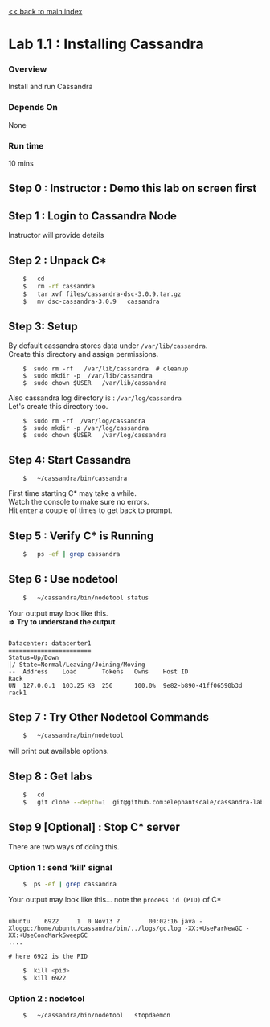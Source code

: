 <link rel='stylesheet' href='../assets/css/main.css'/>

[<< back to main index](../README.md) 

# Lab 1.1 : Installing Cassandra

### Overview
Install and run Cassandra

### Depends On 
None

### Run time
10 mins

## Step 0 : Instructor : Demo this lab on screen first

## Step 1 : Login to Cassandra Node
Instructor will provide details

## Step 2 : Unpack C* 
```bash
    $   cd
    $   rm -rf cassandra
    $   tar xvf files/cassandra-dsc-3.0.9.tar.gz
    $   mv dsc-cassandra-3.0.9   cassandra
```

## Step 3: Setup
By default cassandra stores data under `/var/lib/cassandra`.   
Create this directory and assign permissions.   
```
    $  sudo rm -rf   /var/lib/cassandra  # cleanup
    $  sudo mkdir -p  /var/lib/cassandra
    $  sudo chown $USER   /var/lib/cassandra
```

Also cassandra log directory is : `/var/log/cassandra`   
Let's create this directory too.
```
    $  sudo rm -rf  /var/log/cassandra
    $  sudo mkdir -p /var/log/cassandra
    $  sudo chown $USER   /var/log/cassandra
```



## Step 4:  Start Cassandra
```
    $   ~/cassandra/bin/cassandra
```

First time starting C* may take a while.  
Watch the console to make sure no errors.  
Hit `enter` a couple of times to get back to prompt.  

## Step 5 : Verify C* is Running
```bash
    $   ps -ef | grep cassandra
```

## Step 6 : Use nodetool
```bash
    $   ~/cassandra/bin/nodetool status
```

Your output may look like this.  
**=> Try to understand the output**
```console

Datacenter: datacenter1
=======================
Status=Up/Down
|/ State=Normal/Leaving/Joining/Moving
--  Address    Load       Tokens   Owns    Host ID                 Rack 
UN  127.0.0.1  103.25 KB  256      100.0%  9e82-b890-41ff06590b3d  rack1 

```

## Step 7 : Try Other Nodetool Commands
```bash
    $   ~/cassandra/bin/nodetool
```

will print out available options.

## Step 8 : Get labs

```bash
    $   cd
    $   git clone --depth=1  git@github.com:elephantscale/cassandra-labs.git
```


## Step 9 [Optional] : Stop C* server
There are two ways of doing this.

### Option 1 : send 'kill' signal

```bash
    $  ps -ef | grep cassandra
```

Your output may look like this... note the `process id (PID)` of C*

```console

ubuntu    6922     1  0 Nov13 ?        00:02:16 java -Xloggc:/home/ubuntu/cassandra/bin/../logs/gc.log -XX:+UseParNewGC -XX:+UseConcMarkSweepGC
....

# here 6922 is the PID

```

```bash
    $  kill <pid>
    $  kill 6922
```


### Option 2 : nodetool
```
    $   ~/cassandra/bin/nodetool   stopdaemon
```



